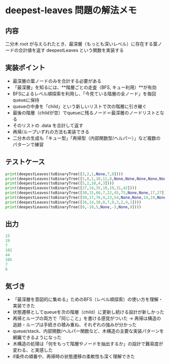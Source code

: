 # deepest-leaves 問題の解法メモ

## 内容
二分木 root が与えられたとき、最深層（もっとも深いレベル）に存在する葉ノードの合計値を返す deepestLeaves という関数を実装する

## 実装ポイント
- 最深層の葉ノードのみを合計する必要がある
- 「最深層」を知るには、**階層ごとの走査（BFS, キュー利用）**が有効
- BFSによるレベル順探索を利用し、「今見ている階層の全ノード」を毎回queueに保持
- queueの中身を「child」という新しいリストで次の階層に引き継ぐ
- 最後の階層（childが空）でqueueに残るノード＝最深層のノードリストとなる
- そのリストの .data を合計して返す
- 再帰/ループいずれの方法も実装できる
- 二分木の生成も「キュー型」「再帰型（内部関数型/ヘルパー）」など複数のパターンで練習

## テストケース
```python
print(deepestLeaves(toBinaryTree([3,2,1,None,7,8])))
print(deepestLeaves(toBinaryTree([5,8,1,10,12,8,None,None,None,None,None,9,10])))
print(deepestLeaves(toBinaryTree([5,2,18,4,3])))
print(deepestLeaves(toBinaryTree([27,14,35,10,19,31,42])))
print(deepestLeaves(toBinaryTree([30,15,60,7,22,45,75,None,None,17,27])))
print(deepestLeaves(toBinaryTree([50,17,76,9,23,54,None,None,14,19,None,None,72])))
print(deepestLeaves(toBinaryTree([16,14,10,8,7,9,3,2,4,1])))
print(deepestLeaves(toBinaryTree([0,-10,5,None,-3,None,9])))
```
## 出力
```python
15
19
7
102
44
105
7
6
```
## 気づき
- 「最深層を意図的に集める」ためのBFS（レベル順探索）の使い方を理解・実装できた
- 状態遷移としてqueueを次の階層（child）に更新し続ける設計が新しかった
- 再帰とループの両方で「同じこと」を書ける感覚がついた
    → 再帰は構造の追跡・ループは手続きの積み重ね、それぞれの強みが分かった
- queue/stack、内部関数/ヘルパー関数など、木構造の主要な実装パターンを網羅できるようになった
- 木構造の処理は「何をもって階層やノードを抽出するか」の設計で難易度が変わる、と実感した
- if条件の順番や、再帰時の状態遷移の柔軟性も深く理解できた
